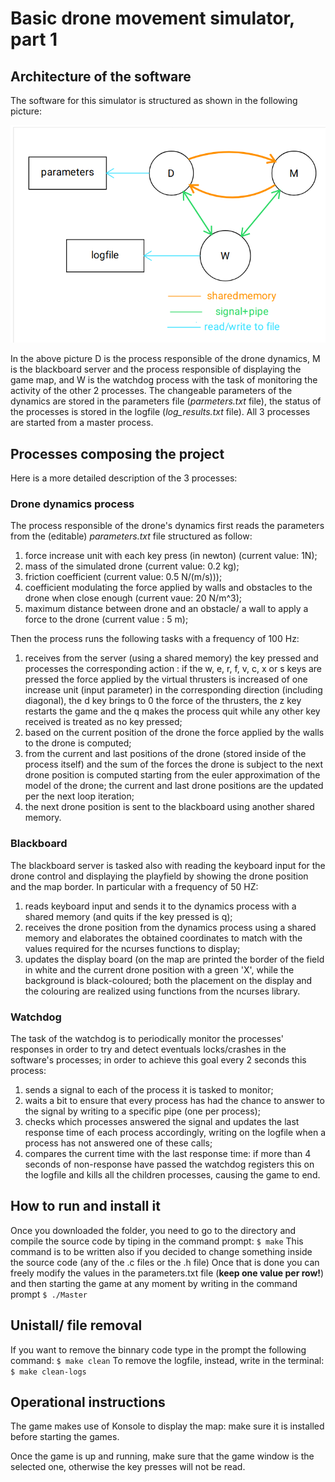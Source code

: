 # Basic drone movement simulator, part 1

## Architecture of the software

The software for this simulator is structured as shown in the following picture:

![sketch of the architecture of the 3 processes running while the game is active!](sketch/assignment1_architecturesketch.png)

In the above picture D is the process responsible of the drone dynamics, M is the blackboard server and the process responsible of displaying the game map, and W is the watchdog process with the task of monitoring the activity of the other 2 processes.
The changeable parameters of the dynamics are stored in the parameters file (*parmeters.txt* file), the status of the processes is stored in the logfile (*log_results.txt* file).
All 3 processes are started from a master process.

## Processes composing the project

Here is a more detailed description of the 3 processes:

### Drone dynamics process

The process responsible of the drone's dynamics first reads the parameters from the (editable) *parameters.txt* file structured as follow:

1. force increase unit with each key press (in newton) (current value: 1N);
2. mass of the simulated drone (current value: 0.2 kg);
3. friction coefficient (current value: 0.5 N/(m/s)));
4. coefficient modulating the force applied by walls and obstacles to the drone when close enough (current vaue: 20 N/m^3);
5. maximum distance between drone and an obstacle/ a wall to apply a force to the drone (current value : 5 m);

Then the process runs the following tasks with a frequency of 100 Hz:
1. receives from the server (using a shared memory) the key pressed and processes the corresponding action : if the w, e, r, f, v, c, x or s keys are pressed the force applied by the virtual thrusters is increased of one increase unit (input parameter) in the corresponding direction (including diagonal), the d key brings to 0 the force of the thrusters, the z key restarts the game and the q makes the process quit while any other key received is treated as no key pressed; 
2. based on the current position of the drone the force applied by the walls to the drone is computed;
3. from the current and last positions of the drone (stored inside of the process itself) and the sum of the forces the drone is subject to the next drone position is computed starting from the euler approximation of the model of the drone; the current and last drone positions are the updated per the next loop iteration;
4. the next drone position is sent to the blackboard using another shared memory.

### Blackboard

The blackboard server is tasked also with reading the keyboard input for the drone control and displaying the playfield by showing the drone position and the map border. In particular with a frequency of 50 HZ:

1. reads keyboard input and sends it to the dynamics process with a shared memory (and quits if the key pressed is q);
2. receives the drone position from the dynamics process using a shared memory and elaborates the obtained coordinates to match with the values required for the ncurses functions to display;
3. updates the display board (on the map are printed the border of the field in white and the current drone position with a green 'X', while the background is black-coloured; both the placement on the display and the colouring are realized using functions from the ncurses library.

### Watchdog

The task of the watchdog is to periodically monitor the processes' responses in order to try and detect eventuals locks/crashes in the software's processes; in order to achieve this goal every 2 seconds this process:

1. sends a signal to each of the process it is tasked to monitor;
2. waits a bit to ensure that every process has had the chance to answer to the signal by writing to a specific pipe (one per process);
3. checks which processes answered the signal and updates the last response time of each process accordingly, writing on the logfile when a process has not answered one of these calls;
4. compares the current time with the last response time: if more than 4 seconds of non-response have passed the watchdog registers this on the logfile and kills all the children processes, causing the game to end.

## How to run and install it

Once you downloaded the folder, you need to go to the directory and compile the source code by tiping in the command prompt:
`$ make`
This command is to be written also if you decided to change something inside the source code (any of the .c files or the .h file)
Once that is done you can freely modify the values in the parameters.txt file (__keep one value per row!__) and then starting the game at any moment by writing in the command prompt
`$ ./Master`

## Unistall/ file removal

If you want to remove the binnary code type in the prompt the following command: 
`$ make clean`
To remove the logfile, instead, write in the terminal: 
`$ make clean-logs`

## Operational instructions

The game makes use of Konsole to display the map: make sure it is installed before starting the games. 

Once the game is up and running, make sure that the game window is the selected one, otherwise the key presses will not be read. 


